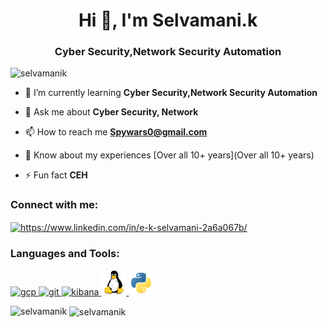 <h1 align="center">Hi 👋, I'm Selvamani.k</h1>
<h3 align="center">Cyber Security,Network Security Automation</h3>

<p align="left"> <img src="https://komarev.com/ghpvc/?username=selvamanik&label=Profile%20views&color=094367&style=flat" alt="selvamanik" /> </p>

- 🌱 I’m currently learning **Cyber Security,Network Security Automation**

- 💬 Ask me about **Cyber Security, Network**

- 📫 How to reach me **Spywars0@gmail.com**

- 📄 Know about my experiences [Over all 10+ years](Over all 10+ years)

- ⚡ Fun fact **CEH**

<h3 align="left">Connect with me:</h3>
<p align="left">
<a href="https://linkedin.com/in/https://www.linkedin.com/in/e-k-selvamani-2a6a067b/" target="blank"><img align="center" src="https://raw.githubusercontent.com/rahuldkjain/github-profile-readme-generator/master/src/images/icons/Social/linked-in-alt.svg" alt="https://www.linkedin.com/in/e-k-selvamani-2a6a067b/" height="30" width="40" /></a>
</p>

<h3 align="left">Languages and Tools:</h3>
<p align="left"> <a href="https://cloud.google.com" target="_blank" rel="noreferrer"> <img src="https://www.vectorlogo.zone/logos/google_cloud/google_cloud-icon.svg" alt="gcp" width="40" height="40"/> </a> <a href="https://git-scm.com/" target="_blank" rel="noreferrer"> <img src="https://www.vectorlogo.zone/logos/git-scm/git-scm-icon.svg" alt="git" width="40" height="40"/> </a> <a href="https://www.elastic.co/kibana" target="_blank" rel="noreferrer"> <img src="https://www.vectorlogo.zone/logos/elasticco_kibana/elasticco_kibana-icon.svg" alt="kibana" width="40" height="40"/> </a> <a href="https://www.linux.org/" target="_blank" rel="noreferrer"> <img src="https://raw.githubusercontent.com/devicons/devicon/master/icons/linux/linux-original.svg" alt="linux" width="40" height="40"/> </a> <a href="https://www.python.org" target="_blank" rel="noreferrer"> <img src="https://raw.githubusercontent.com/devicons/devicon/master/icons/python/python-original.svg" alt="python" width="40" height="40"/> </a> </p>

<p><img align="left" src="https://github-readme-stats.vercel.app/api/top-langs?username=selvamanik&show_icons=true&locale=en&layout=compact" alt="selvamanik" /></p>

<p>&nbsp;<img align="center" src="https://github-readme-stats.vercel.app/api?username=selvamanik&show_icons=true&locale=en" alt="selvamanik" /></p>
